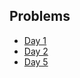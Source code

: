 ## Problems
- [Day 1](./Day%201/statement.md)
- [Day 2](./Day%202/statement.md)
- [Day 5](./Day%205/statement.md)